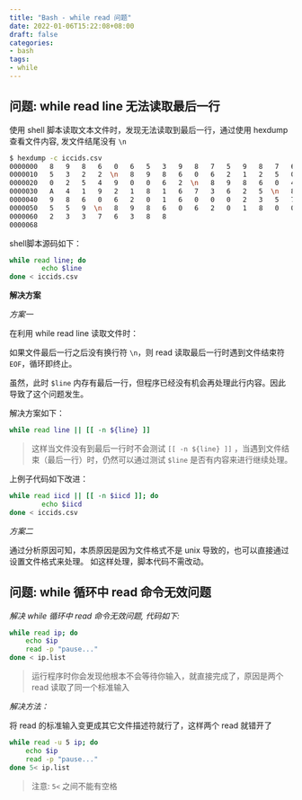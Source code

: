 ```yaml
---
title: "Bash - while read 问题"
date: 2022-01-06T15:22:08+08:00
draft: false
categories: 
- bash
tags:
- while
---
```


## 问题: while read line 无法读取最后一行

使用 shell 脚本读取文本文件时，发现无法读取到最后一行，通过使用 hexdump 查看文件内容, 发文件结尾没有 `\n`

```bash
$ hexdump -c iccids.csv
0000000   8   9   8   6   0   6   5   3   9   8   7   5   9   8   7   6
0000010   5   3   2   2  \n   8   9   8   6   0   6   2   1   2   5   0
0000020   0   2   5   4   9   0   0   6   2  \n   8   9   8   6   0   4
0000030   A   4   1   9   2   1   8   1   6   7   3   6   2   5  \n   8
0000040   9   8   6   0   6   2   0   1   6   0   0   0   2   3   5   7
0000050   5   5   9  \n   8   9   8   6   0   6   2   0   1   8   0   0
0000060   2   3   3   7   6   3   8   8
0000068
```

shell脚本源码如下：

```bash
while read line; do
        echo $line
done < iccids.csv
```


**解决方案**

*方案一*

在利用 while read line 读取文件时：

如果文件最后一行之后没有换行符 `\n`，则 read 读取最后一行时遇到文件结束符 `EOF`，循环即终止。

虽然，此时 `$line` 内存有最后一行，但程序已经没有机会再处理此行内容。因此导致了这个问题发生。

解决方案如下：

```bash
while read line || [[ -n ${line} ]]
```

> 这样当文件没有到最后一行时不会测试 `[[ -n ${line} ]]` ，当遇到文件结束（最后一行）时，仍然可以通过测试 `$line` 是否有内容来进行继续处理。

上例子代码如下改进：

```bash
while read iicd || [[ -n $iicd ]]; do
        echo $iicd
done < iccids.csv
```

*方案二*

通过分析原因可知，本质原因是因为文件格式不是 unix 导致的，也可以直接通过设置文件格式来处理。 如这样处理，脚本代码不需改动。

## 问题: while 循环中 read 命令无效问题

*解决 while 循环中 read 命令无效问题, 代码如下:*

```bash
while read ip; do
    echo $ip
    read -p "pause..."
done < ip.list
```

> 运行程序时你会发现他根本不会等待你输入，就直接完成了，原因是两个 read 读取了同一个标准输入

*解决方法：*

将 read 的标准输入变更成其它文件描述符就行了，这样两个 read 就错开了

```bash
while read -u 5 ip; do
    echo $ip
    read -p "pause..."
done 5< ip.list
```

> 注意: `5<` 之间不能有空格

